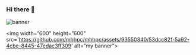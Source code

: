 ### Hi there 👋

<img src='https://github.com/mhhpc/mhhpc/assets/93550340/53dcc82f-5a92-4cbe-8445-47edac3ff309' alt="banner"></img>

<p align=”center”>

<img width=”600" height=”600" src='https://github.com/mhhpc/mhhpc/assets/93550340/53dcc82f-5a92-4cbe-8445-47edac3ff309' alt=”my banner”>

</p>



<!--
**mhhpc/mhhpc** is a ✨ _special_ ✨ repository because its `README.md` (this file) appears on your GitHub profile.

Here are some ideas to get you started:

- 🔭 I’m currently working on ...
- 🌱 I’m currently learning ...
- 👯 I’m looking to collaborate on ...
- 🤔 I’m looking for help with ...
- 💬 Ask me about ...
- 📫 How to reach me: ...
- 😄 Pronouns: ...
- ⚡ Fun fact: ...
-->
